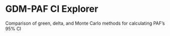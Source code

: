 # GDM-PAF CI Explorer
Comparison of green, delta, and Monte Carlo methods for calculating PAF’s 95% CI
